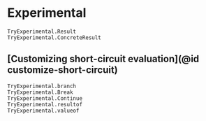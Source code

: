 # Experimental

```@docs
TryExperimental.Result
TryExperimental.ConcreteResult
```

## [Customizing short-circuit evaluation](@id customize-short-circuit)

```@docs
TryExperimental.branch
TryExperimental.Break
TryExperimental.Continue
TryExperimental.resultof
TryExperimental.valueof
```
